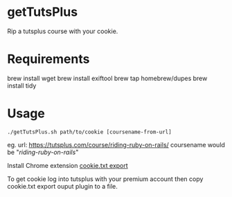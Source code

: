 getTutsPlus
===========

Rip a tutsplus course with your cookie.

Requirements
===========

brew install wget
brew install exiftool
brew tap homebrew/dupes
brew install tidy

Usage
===========

```
./getTutsPlus.sh path/to/cookie [coursename-from-url]
```
eg. url: https://tutsplus.com/course/riding-ruby-on-rails/ 
coursename would be "*riding-ruby-on-rails*"

Install Chrome extension [cookie.txt export](https://chrome.google.com/webstore/detail/cookietxt-export/lopabhfecdfhgogdbojmaicoicjekelh "Chrome Extension: cookie.txt export")

To get cookie log into tutsplus with your premium account then copy cookie.txt export ouput plugin to a file.

